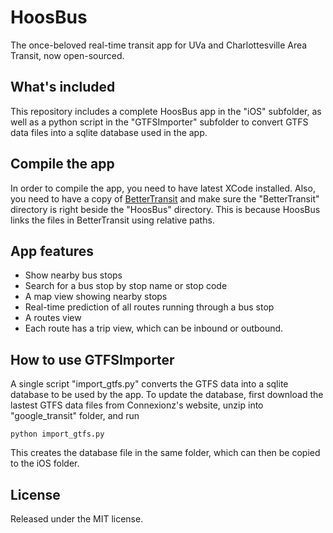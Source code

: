 # HoosBus

The once-beloved real-time transit app for UVa and Charlottesville Area Transit, now open-sourced.

## What's included

This repository includes a complete HoosBus app in the "iOS" subfolder, as well as a python script in the "GTFSImporter" subfolder to convert GTFS data files into a sqlite database used in the app.

## Compile the app

In order to compile the app, you need to have latest XCode installed. Also, you need to have a copy of [BetterTransit](https://github.com/HappenApps/BetterTransit) and make sure the "BetterTransit" directory is right beside the "HoosBus" directory. This is because HoosBus links the files in BetterTransit using relative paths. 

## App features

* Show nearby bus stops
* Search for a bus stop by stop name or stop code
* A map view showing nearby stops
* Real-time prediction of all routes running through a bus stop
* A routes view
* Each route has a trip view, which can be inbound or outbound.


## How to use GTFSImporter

A single script "import_gtfs.py" converts the GTFS data into a sqlite database to be used by the app. To update the database, first download the lastest GTFS data files from Connexionz's website, unzip into "google_transit" folder, and run
    
    python import_gtfs.py

This creates the database file in the same folder, which can then be copied to the iOS folder.

## License
Released under the MIT license.
